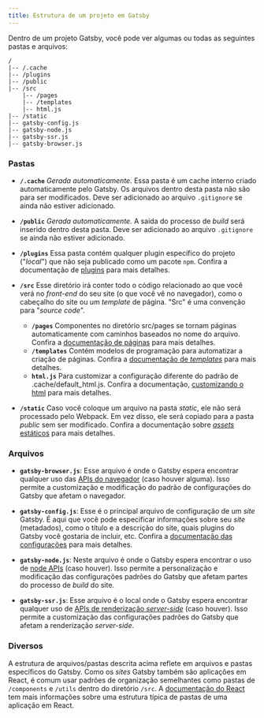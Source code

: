 ```yaml
---
title: Estrutura de um projeto em Gatsby
---
```


Dentro de um projeto Gatsby, você pode ver algumas ou todas as seguintes pastas e arquivos:

```
/
|-- /.cache
|-- /plugins
|-- /public
|-- /src
    |-- /pages
    |-- /templates
    |-- html.js
|-- /static
|-- gatsby-config.js
|-- gatsby-node.js
|-- gatsby-ssr.js
|-- gatsby-browser.js
```

### Pastas

- **`/.cache`** _Gerada automaticamente._ Essa pasta é um cache interno criado automaticamente pelo Gatsby. Os arquivos dentro desta pasta não são para ser modificados. Deve ser adicionado ao arquivo `.gitignore` se ainda não estiver adicionado.

- **`/public`** _Gerada automaticamente._ A saída do processo de _build_ será inserido dentro desta pasta. Deve ser adicionado ao arquivo `.gitignore` se ainda não estiver adicionado.

- **`/plugins`** Essa pasta contém qualquer plugin específico do projeto ("_local_") que não seja publicado como um pacote `npm`. Confira a documentação de [plugins](/docs/plugins) para mais detalhes.

- **`/src`** Esse diretório irá conter todo o código relacionado ao que você verá no _front-end_ do seu site (o que você vê no navegador), como o cabeçalho do site ou um _template_ de página. "Src" é uma convenção para "_source code_".

  - **`/pages`** Componentes no diretório src/pages se tornam páginas automaticamente com caminhos baseados no nome do arquivo. Confira a [documentação de páginas](/docs/recipes/#criando-páginas-automaticamente) para mais detalhes.
  - **`/templates`** Contém modelos de programação para automatizar a criação de páginas. Confira a [documentação de _templates_](/docs/building-with-components/#page-template-components) para mais detalhes.
  - **`html.js`** Para customizar a configuração diferente do padrão de .cache/default_html.js. Confira a documentação, [customizando o html](/docs/custom-html/) para mais detalhes.

- **`/static`** Caso você coloque um arquivo na pasta _static_, ele não será processado pelo Webpack. Em vez disso, ele será copiado para a pasta _public_ sem ser modificado. Confira a documentação sobre [_assets_ estáticos](/docs/static-folder/#adicionando-assets-fora-do-sistema-de-módulos) para mais detalhes.

### Arquivos

- **`gatsby-browser.js`**: Esse arquivo é onde o Gatsby espera encontrar qualquer uso das [APIs do navegador](/docs/browser-apis) (caso houver alguma). Isso permite a customização e modificação do padrão de configurações do Gatsby que afetam o navegador.

- **`gatsby-config.js`**: Esse é o principal arquivo de configuração de um _site_ Gatsby. É aqui que você pode especificar informações sobre seu _site_ (metadados), como o título e a descrição do site, quais plugins do Gatsby você gostaria de incluir, etc. Confira a [documentação das configurações](/docs/gatsby-config/) para mais detalhes.

- **`gatsby-node.js`**: Neste arquivo é onde o Gatsby espera encontrar o uso de [node APIs](/docs/node-apis/) (caso houver). Isso permite a personalização e modificação das configurações padrões do Gatsby que afetam partes do processo de _build_ do site.

- **`gatsby-ssr.js`**: Esse arquivo é o local onde o Gatsby espera encontrar qualquer uso de [APIs de renderização _server-side_](/docs/ssr-apis/) (caso houver). Isso permite a customização das configurações padrões do Gatsby que afetam a renderização _server-side_.

### Diversos

A estrutura de arquivos/pastas descrita acima reflete em arquivos e pastas específicos do Gatsby. Como os _sites_ Gatsby também são aplicações em React, é comum usar padrões de organização semelhantes como pastas de `/components` e `/utils` dentro do diretório `/src`. A [documentação do React](https://pt-br.reactjs.org/docs/faq-structure.html) tem mais informações sobre uma estrutura típica de pastas de uma aplicação em React.

